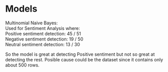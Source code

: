 # Models<br>

Multinomial Naive Bayes: <br>
Used for Sentiment Analysis where: <br>
Positive sentiment detection: 45 / 51 <br>
Negative sentiment detection: 19 / 50 <br>
Neutral sentiment detection: 13 / 30 <br>

So the model is great at detecting Positive sentiment but not so great at detecting the rest. Posible cause could be the dataset since it contains only about 500 rows.
